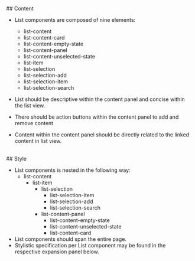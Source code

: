 <br>
## Content

* List components are composed of nine elements:
    * list-content
    * list-content-card
    * list-content-empty-state
    * list-content-panel
    * list-content-unselected-state
    * list-item
    * list-selection
    * list-selection-add
    * list-selection-item
    * list-selection-search

* List should be descriptive within the content panel and concise within the list view.
* There should be action buttons within the content panel to add and remove content
* Content within the content panel should be directly related to the linked content in list view.

<br>
## Style

* List components is nested in the following way:
    * list-content
        * list-item
            * list-selection
                * list-selection-item
                * list-selection-add
                * list-selection-search
            * list-content-panel
                * list-content-empty-state
                * list-content-unselected-state
                * list-content-card
* List components should span the entire page.
* Stylistic specification per List component may be found in the respective expansion panel below.